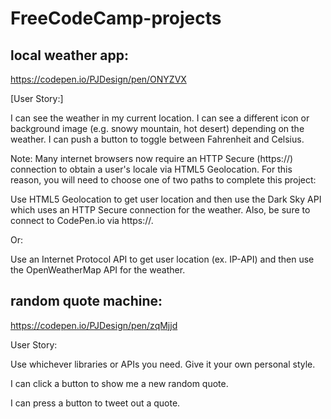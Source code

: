 # FreeCodeCamp-projects



## local weather app:

https://codepen.io/PJDesign/pen/ONYZVX

[User Story:] 

I can see the weather in my current location.
I can see a different icon or background image (e.g. snowy mountain, hot desert) depending on the weather.
I can push a button to toggle between Fahrenheit and Celsius.

Note: Many internet browsers now require an HTTP Secure (https://) connection to obtain a user's locale via HTML5 Geolocation. For this reason, you will need to choose one of two paths to complete this project:

Use HTML5 Geolocation to get user location and then use the Dark Sky API which uses an HTTP Secure connection for the weather. Also, be sure to connect to CodePen.io via https://.

Or:

Use an Internet Protocol API to get user location (ex. IP-API) and then use the OpenWeatherMap API for the weather.





## random quote machine:


https://codepen.io/PJDesign/pen/zqMjjd

User Story:

Use whichever libraries or APIs you need. Give it your own personal style.

I can click a button to show me a new random quote.

I can press a button to tweet out a quote.

